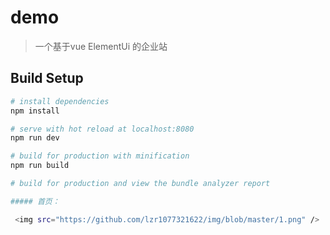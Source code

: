 # demo

> 一个基于vue ElementUi 的企业站 

## Build Setup

``` bash
# install dependencies
npm install

# serve with hot reload at localhost:8080
npm run dev

# build for production with minification
npm run build

# build for production and view the bundle analyzer report

##### 首页：

 <img src="https://github.com/lzr1077321622/img/blob/master/1.png" />
